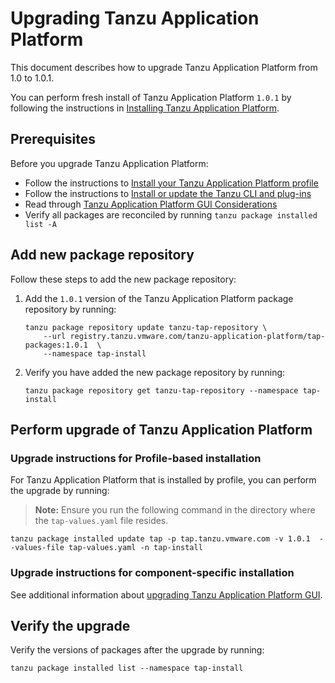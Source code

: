 # Upgrading Tanzu Application Platform

This document describes how to upgrade Tanzu Application Platform from 1.0 to 1.0.1.

You can perform fresh install of Tanzu Application Platform `1.0.1` by following the instructions in [Installing Tanzu Application Platform](install-intro.md).

## <a id='prereqs'></a>Prerequisites

Before you upgrade Tanzu Application Platform:

- Follow the instructions to [Install your Tanzu Application Platform profile](install.md#install-profile)
- Follow the instructions to [Install or update the Tanzu CLI and plug-ins](install-general.md#cli-and-plugin)
- Read through [Tanzu Application Platform GUI Considerations](tap-gui/upgrades.md#considerations)
- Verify all packages are reconciled by running `tanzu package installed list -A`

## Add new package repository

Follow these steps to add the new package repository:

1. Add the `1.0.1` version of the Tanzu Application Platform package repository by running:

    ```
    tanzu package repository update tanzu-tap-repository \
        --url registry.tanzu.vmware.com/tanzu-application-platform/tap-packages:1.0.1  \
        --namespace tap-install
    ```

1. Verify you have added the new package repository by running:

    ```
    tanzu package repository get tanzu-tap-repository --namespace tap-install
    ```

## Perform upgrade of Tanzu Application Platform

### Upgrade instructions for Profile-based installation

For Tanzu Application Platform that is installed by profile, you can perform the upgrade by running:

>**Note:** Ensure you run the following command in the directory where the `tap-values.yaml` file resides.

```
tanzu package installed update tap -p tap.tanzu.vmware.com -v 1.0.1  --values-file tap-values.yaml -n tap-install
```

### Upgrade instructions for component-specific installation

See additional information about [upgrading Tanzu Application Platform GUI](tap-gui/upgrades.html).

## Verify the upgrade

Verify the versions of packages after the upgrade by running:

```
tanzu package installed list --namespace tap-install
```
